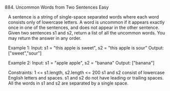 884. Uncommon Words from Two Sentences
Easy

A sentence is a string of single-space separated words where each word consists only of lowercase letters.
A word is uncommon if it appears exactly once in one of the sentences, and does not appear in the other sentence.
Given two sentences s1 and s2, return a list of all the uncommon words. You may return the answer in any order.

Example 1:
Input: s1 = "this apple is sweet", s2 = "this apple is sour"
Output: ["sweet","sour"]

Example 2:
Input: s1 = "apple apple", s2 = "banana"
Output: ["banana"]
 
Constraints:
1 <= s1.length, s2.length <= 200
s1 and s2 consist of lowercase English letters and spaces.
s1 and s2 do not have leading or trailing spaces.
All the words in s1 and s2 are separated by a single space.

